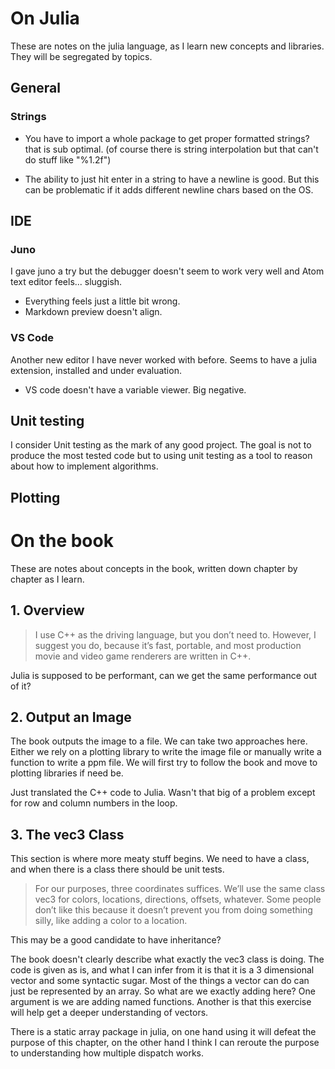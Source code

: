 # On Julia

These are notes on the julia language, as I learn new concepts and libraries. They will be segregated by topics.

## General

### Strings
- You have to import a whole package to get proper formatted strings? that is sub optimal. (of course there is string interpolation but that can't do stuff like "%1.2f")

- The ability to just hit enter in a string to have a newline is good. But this can be problematic if it adds different newline chars based on the OS.
## IDE

### Juno

I gave juno a try but the debugger doesn't seem to work very well and Atom text editor feels... sluggish.
- Everything feels just a little bit wrong.
- Markdown preview doesn't align.

### VS Code
Another new editor I have never worked with before. Seems to have a julia extension, installed and under evaluation.

- VS code doesn't have a variable viewer. Big negative.

## Unit testing
I consider Unit testing as the mark of any good project. The goal is not to produce the most tested code but to using unit testing as a tool to reason about how to implement algorithms.

## Plotting

# On the book
These are notes about concepts in the book, written down chapter by chapter as I learn.
## 1. Overview
>  I use C++ as the driving language, but you don’t need to. However, I suggest you do, because it’s fast, portable, and most production movie and video game renderers are written in C++.

Julia is supposed to be performant, can we get the same performance out of it?

## 2. Output an Image

The book outputs the image to a file. We can take two approaches here. Either we rely on a plotting library to write the image file or manually write a function to write a ppm file. We will first try to follow the book and move to plotting libraries if need be.

Just translated the C++ code to Julia. Wasn't that big of a problem except for row and column numbers in the loop.

## 3. The vec3 Class

This section is where more meaty stuff begins. We need to have a class, and when there is a class there should be unit tests.

> For our purposes, three coordinates suffices. We’ll use the same class vec3 for colors, locations, directions, offsets, whatever. Some people don’t like this because it doesn’t prevent you from doing something silly, like adding a color to a location.

This may be a good candidate to have inheritance?

The book doesn't clearly describe what exactly the vec3 class is doing. The code is given as is, and what I can infer from it is that it is a 3 dimensional vector and some syntactic sugar. Most of the things a vector can do can just be represented by an array. So what are we exactly adding here? One argument is we are adding named functions. Another is that this exercise will help get a deeper understanding of vectors.

There is a static array package in julia, on one hand using it will defeat the purpose of this chapter, on the other hand I think I can reroute the purpose to understanding how multiple dispatch works. 
